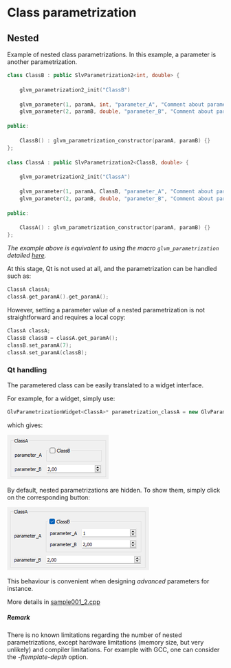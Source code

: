 # Class parametrization

## Nested

Example of nested class parametrizations. In this example, a parameter is another parametrization.

```cpp
class ClassB : public SlvParametrization2<int, double> {

    glvm_parametrization2_init("ClassB")

    glvm_parameter(1, paramA, int, "parameter_A", "Comment about parameter A", 1)
    glvm_parameter(2, paramB, double, "parameter_B", "Comment about parameter B", 2.)

public:

    ClassB() : glvm_parametrization_constructor(paramA, paramB) {}
};

class ClassA : public SlvParametrization2<ClassB, double> {

    glvm_parametrization2_init("ClassA")

    glvm_parameter(1, paramA, ClassB, "parameter_A", "Comment about parameter A")
    glvm_parameter(2, paramB, double, "parameter_B", "Comment about parameter B", 2.)

public:

    ClassA() : glvm_parametrization_constructor(paramA, paramB) {}
};
```

*The example above is equivalent to using the macro <code>glvm_parametrization</code> detailed [here](/doc/readme/Parametrization/Parametrization_basic.md#remark).*

At this stage, Qt is not used at all, and the parametrization can be handled such as:

```cpp
ClassA classA;
classA.get_paramA().get_paramA();
```

However, setting a parameter value of a nested parametrization is not straightforward and requires a local copy:

```cpp
ClassA classA;
ClassB classB = classA.get_paramA();
classB.set_paramA(7);
classA.set_paramA(classB);
```

### Qt handling

The parametered class can be easily translated to a widget interface.

For example, for a widget, simply use:

```cpp
GlvParametrizationWidget<ClassA>* parametrization_classA = new GlvParametrizationWidget<ClassA>();
```

which gives:

![sample001_2](../../images/samples/sample001_2.png)

By default, nested parametrizations are hidden. To show them, simply click on the corresponding button:

![sample001_2_expanded](../../images/samples/sample001_2_expanded.png)

This behaviour is convenient when designing *advanced* parameters for instance.

More details in [sample001_2.cpp](/src/src_samples/src_sample001_2/sample001_2.cpp)

##### Remark

There is no known limitations regarding the number of nested parametrizations, except hardware limitations (memory size, but very unlikely) and compiler limitations. For example with GCC, one can consider the *-ftemplate-depth* option.
